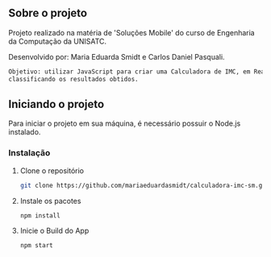 <!-- SOBRE O PROJETO -->
## Sobre o projeto

Projeto realizado na matéria de 'Soluções Mobile' do curso de Engenharia da Computação da UNISATC.

Desenvolvido por: Maria Eduarda Smidt e Carlos Daniel Pasquali.

```bash
Objetivo: utilizar JavaScript para criar uma Calculadora de IMC, em React Native, realizando os cálculos e
classificando os resultados obtidos.
```

<!-- INICIANDO -->
## Iniciando o projeto

Para iniciar o projeto em sua máquina, é necessário possuir o Node.js instalado.

### Instalação

1. Clone o repositório
   ```sh
   git clone https://github.com/mariaeduardasmidt/calculadora-imc-sm.git
   ```
3. Instale os pacotes
   ```sh
   npm install
   ```
4. Inicie o Build do App
   ```js
   npm start
   ```
